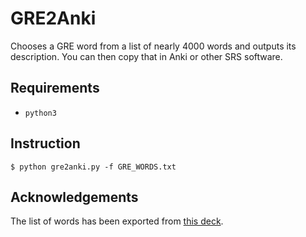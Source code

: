GRE2Anki
========

Chooses a GRE word from a list of nearly 4000 words and outputs its
description. You can then copy that in Anki or other SRS software.

Requirements
------------

* `python3`

Instruction
-----------

```
$ python gre2anki.py -f GRE_WORDS.txt
```

Acknowledgements
----------------

The list of words has been exported from
[this deck](https://ankiweb.net/shared/info/3676380352).

